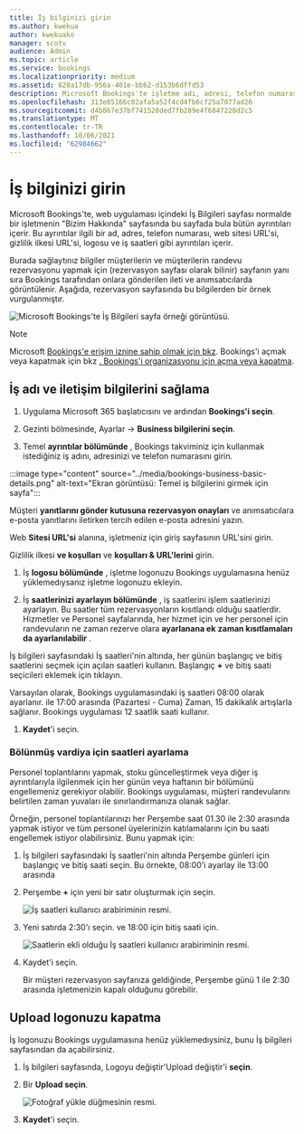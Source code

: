 ```yaml
---
title: İş bilginizi girin
ms.author: kwekua
author: kwekuako
manager: scotv
audience: Admin
ms.topic: article
ms.service: bookings
ms.localizationpriority: medium
ms.assetid: 828a17db-956a-401e-bb62-d153b6dffd53
description: Microsoft Bookings'te işletme adı, adresi, telefon numarası, web sitesi URL'si, logosu ve iş saatleri de dahil olmak üzere Bizim Hakkında sayfanızı oluşturmak için bu yönergeleri izleyin.
ms.openlocfilehash: 313e85166c02afa5a52f4cd4fb6cf25a7077ad26
ms.sourcegitcommit: d4b867e37bf741528ded7fb289e4f6847228d2c5
ms.translationtype: MT
ms.contentlocale: tr-TR
ms.lasthandoff: 10/06/2021
ms.locfileid: "62984662"
---
```

# <a name="enter-your-business-information"></a>İş bilginizi girin

Microsoft Bookings'te, web uygulaması içindeki İş Bilgileri sayfası normalde bir işletmenin "Bizim Hakkında" sayfasında bu sayfada bula bütün ayrıntıları içerir. Bu ayrıntılar ilgili bir ad, adres, telefon numarası, web sitesi URL'si, gizlilik ilkesi URL'si, logosu ve iş saatleri gibi ayrıntıları içerir.

Burada sağlaytınız bilgiler müşterilerin ve müşterilerin randevu rezervasyonu yapmak için (rezervasyon sayfası olarak bilinir) sayfanın yanı sıra Bookings tarafından onlara gönderilen ileti ve anımsatıcılarda görüntülenir. Aşağıda, rezervasyon sayfasında bu bilgilerden bir örnek vurgulanmıştır.

   ![Microsoft Bookings'te İş Bilgileri sayfa örneği görüntüsü.](../media/bookings-business-info.png)

> [!NOTE]
> Microsoft [Bookings'e erişim iznine sahip olmak için bkz](get-access.md). Bookings'i açmak veya kapatmak için bkz [. Bookings'i organizasyonu için açma veya kapatma](turn-bookings-on-or-off.md).

## <a name="provide-business-name-and-contact-information"></a>İş adı ve iletişim bilgilerini sağlama

1. Uygulama Microsoft 365 başlatıcısını ve ardından **Bookings'i seçin**.

1. Gezinti bölmesinde, Ayarlar  -> **Business bilgilerini seçin**.

1. Temel **ayrıntılar bölümünde** , Bookings takviminiz için kullanmak istediğiniz iş adını, adresinizi ve telefon numarasını girin.

:::image type="content" source="../media/bookings-business-basic-details.png" alt-text="Ekran görüntüsü: Temel iş bilgilerini girmek için sayfa":::

Müşteri **yanıtlarını gönder kutusuna rezervasyon onayları** ve anımsatıcılara e-posta yanıtlarını iletirken tercih edilen e-posta adresini yazın.

Web **Sitesi URL'si** alanına, işletmeniz için giriş sayfasının URL'sini girin.

Gizlilik ilkesi **ve koşulları** ve **koşulları & URL'lerini** girin.

1. İş **logosu bölümünde** , işletme logonuzu Bookings uygulamasına henüz yüklemedıysanız işletme logonuzu ekleyin.

1. İş **saatlerinizi ayarlayın bölümünde** , iş saatlerini işlem saatlerinizi ayarlayın. Bu saatler tüm rezervasyonların kısıtlandı olduğu saatlerdir. Hizmetler ve Personel sayfalarında, her hizmet için ve her personel için randevuların ne zaman rezerve olara **ayarlanana ek** **zaman kısıtlamaları da ayarlanılabilir** .

İş bilgileri sayfasındaki İş saatleri'nin altında, her günün başlangıç ve bitiş saatlerini seçmek için açılan saatleri kullanın. Başlangıç **+** ve bitiş saati seçicileri eklemek için tıklayın.

Varsayılan olarak, Bookings uygulamasındaki iş saatleri 08:00 olarak ayarlanır. ile 17:00 arasında (Pazartesi - Cuma) Zaman, 15 dakikalık artışlarla sağlanır. Bookings uygulaması 12 saatlik saati kullanır.

1. **Kaydet**'i seçin.

### <a name="how-to-set-hours-for-a-split-shift"></a>Bölünmüş vardiya için saatleri ayarlama

Personel toplantılarını yapmak, stoku güncelleştirmek veya diğer iş ayrıntılarıyla ilgilenmek için her günün veya haftanın bir bölümünü engellemeniz gerekiyor olabilir. Bookings uygulaması, müşteri randevularını belirtilen zaman yuvaları ile sınırlandırmanıza olanak sağlar.

Örneğin, personel toplantılarınızı her Perşembe saat 01.30 ile 2:30 arasında yapmak istiyor ve tüm personel üyelerinizin katılamalarını için bu saati engellemek istiyor olabilirsiniz. Bunu yapmak için:

1. İş bilgileri sayfasındaki İş saatleri'nin altında Perşembe günleri için başlangıç ve bitiş saati seçin. Bu örnekte, 08:00'i ayarlay ile 13:00 arasında

1. Perşembe **+** için yeni bir satır oluşturmak için seçin.

   ![İş saatleri kullanıcı arabiriminin resmi.](../media/bookings-split-shift.png)

1. Yeni satırda 2:30'ı seçin. ve 18:00 için bitiş saati için.

   ![Saatlerin ekli olduğu İş saatleri kullanıcı arabiriminin resmi.](../media/bookings-split-shift-hours.png)

1. Kaydet'i seçin.

    Bir müşteri rezervasyon sayfanıza geldiğinde, Perşembe günü 1 ile 2:30 arasında işletmenizin kapalı olduğunu görebilir.

## <a name="upload-your-logo"></a>Upload logonuzu kapatma

İş logonuzu Bookings uygulamasına henüz yüklemedıysiniz, bunu İş bilgileri sayfasından da açabilirsiniz.

1. İş bilgileri sayfasında, Logoyu değiştir'Upload değiştir'i **seçin**.

1. Bir **Upload seçin**.

   ![Fotoğraf yükle düğmesinin resmi.](../media/bookings-upload-photo.png)

1. **Kaydet**'i seçin.
